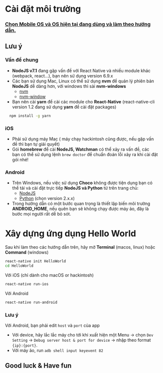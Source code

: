 
# Cài đặt môi trường

### [Chọn Mobile OS và OS hiện tại đang dùng và làm theo hướng dẫn.](https://facebook.github.io/react-native/docs/getting-started.html)

## Lưu ý
### Vấn đề chung
* **NodeJS v7.1** đang gặp vấn đề với React Native và nhiều module khác (webpack, react...), bạn nên sử dụng version 6.9.x
* Các bạn sử dụng Mac, Linux có thể sử dụng **nvm** để quản lý phiên bản **NodeJS** dễ dàng hơn, với windows thì sài **nvm-windows**
  * [nvm](https://github.com/creationix/nvm)
  * [nvm-window](https://github.com/coreybutler/nvm-windows)
* Bạn nên cài **yarn** để cài các module cho **React-Native** (react-native-cli version 1.2 đang sử dụng **yarn** để cài đặt packages)
```sh
  npm install -g yarn
```

### iOS
* Phải sử dụng máy Mac ( máy chạy hackintosh cũng được, nếu gặp vấn đề thì bạn tự giải quyết)
* Gói **homebrew** để cài **NodeJS, Watchman** có thể xảy ra vấn đề, các bạn có thể sử dụng lệnh `brew doctor` để chuẩn đoán lỗi xảy ra khi cài đặt gói nhé!
### Android
* Trên Windows, nếu việc sử dụng **Choco** không được tiện dụng bạn có thể tải và cài đặt trực tiếp **NodeJS và Python** từ trên trang chủ:
  * [NodeJS](https://nodejs.org/en/download/)
  * [Python](https://www.python.org/downloads/) (chọn version 2.x.x)
* Trong hướng dẫn có một bước quan trọng là thiết lập biến môi trường **ANDROID_HOME**, nếu quên bạn sẽ không chạy được máy ảo, đây là bước mọi người rất dễ bỏ sót.

# Xây dựng ứng dụng Hello World

Sau khi làm theo các hướng dẫn trên, hãy mở **Terminal** (macos, linux) hoặc **Command** (windows)

```sh
react-native init HelloWorld
cd HelloWorld
```

Với iOS (chỉ dành cho macOS or hackintosh)

```sh
react-native run-ios
```

Với Android

```sh
react-native run-android
```

### Lưu ý
Với Android, bạn phải edit `host` và `port` của app

* Với device, hãy lắc lắc máy cho tới khi xuất hiện một Menu -> chọn `Dev Setting` -> `Debug server host & port for device` -> nhập theo format `{ip}:{port}`.
* Với máy ảo, run `adb shell input keyevent 82`

## Good luck & Have fun
